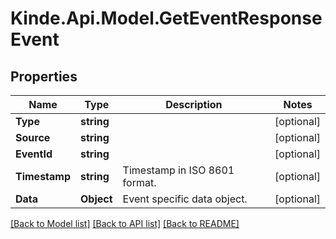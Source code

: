 # Kinde.Api.Model.GetEventResponseEvent

## Properties

Name | Type | Description | Notes
------------ | ------------- | ------------- | -------------
**Type** | **string** |  | [optional] 
**Source** | **string** |  | [optional] 
**EventId** | **string** |  | [optional] 
**Timestamp** | **string** | Timestamp in ISO 8601 format. | [optional] 
**Data** | **Object** | Event specific data object. | [optional] 

[[Back to Model list]](../README.md#documentation-for-models) [[Back to API list]](../README.md#documentation-for-api-endpoints) [[Back to README]](../README.md)

